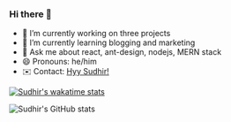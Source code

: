 ### Hi there 👋

<!--
**sudhir-pradhan/sudhir-pradhan** is a ✨ _special_ ✨ repository because its `README.md` (this file) appears on your GitHub profile. 


Here are some ideas to get you started:

-->

- 🔭 I’m currently working on three projects
- 🌱 I’m currently learning blogging and marketing
- 💬 Ask me about react, ant-design, nodejs, MERN stack
- 😄 Pronouns: he/him
- ✉️ Contact: <a href="mailto:rcmkkskp@gmail.com">Hyy Sudhir!</a>


[![Sudhir's wakatime stats](https://github-readme-stats.vercel.app/api/wakatime?username=wtf123)](https://github.com/anuraghazra/github-readme-stats)

![Sudhir's GitHub stats](https://github-readme-stats.vercel.app/api?username=sudhir-pradhan&hide=stars,prs&show_icons=true&theme=merko)
